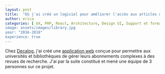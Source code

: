 ```yaml
---
layout: post
title:  "Où j'ai créé un logiciel pour améliorer l'accès aux articles de recherche"
author: erica
categories: [ UX, PHP, React, Architecture, Design UI, Support et formation utilisateur, Travail d'équipe, Recrutement et formations, Gestion de projet ]
image: assets/images/library.jpg
year: "2016-2018"
experience: true
---
```


Chez <a href="https://bibliotheques.decalog.net/" target="_blank">Decalog</a>, j'ai créé une <a href="https://actualitte.com/article/17101/acteurs-numeriques/un-nouvel-outil-de-gestion-des-ressources-numeriques-pour-l-inist-cnrs" target="_blank">application web</a> conçue pour permettre aux universités et bibliothèques de gérer leurs abonnements complexes à des revues de recherche. J'ai par la suite constitué et mené une équipe de 3 personnes sur ce projet.
